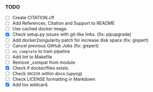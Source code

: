 ### TODO

- [ ] Create CITATION.cff
- [ ] Add References, Citation and Support to README
- [ ] Use cached docker image.
- [x] Check setup.py issues with git-like links. (fix: pipupgrade)
- [ ] Add docker2singularity patch for increase disk space (fix: gixpert)
- [ ] Cancel previous GitHub Jobs (fix: gixpert)
- [ ] `on_complete` to train pipeline
- [ ] Add lint to Makefile
- [ ] Remove _compat from module
- [x] Check if docker/files exists.
- [ ] Check `SRCDIR` within docs (upyog)
- [ ] Check LICENSE formatting in Markdown.
- [x] Add tox wildcard.